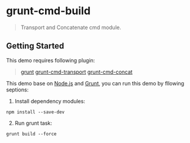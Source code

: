 # grunt-cmd-build

> Transport and Concatenate cmd module.

## Getting Started
This demo requires following plugin:
> [grunt](http://gruntjs.com/)
> [grunt-cmd-transport](https://github.com/spmjs/grunt-cmd-transport)
> [grunt-cmd-concat](https://github.com/spmjs/grunt-cmd-concat)

This demo base on [Node.js](http://nodejs.org/) and [Grunt](http://gruntjs.com/), you can run this demo by fllowing septions:

1. Install dependency modules:

```shell
npm install --save-dev
```

2. Run grunt task:

```shell
grunt build --force
```